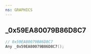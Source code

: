 ```yaml
---
ns: GRAPHICS
---
```

## _0x59EA80079B86D8C7

```c
// 0x59EA80079B86D8C7
Any _0x59EA80079B86D8C7();
```

